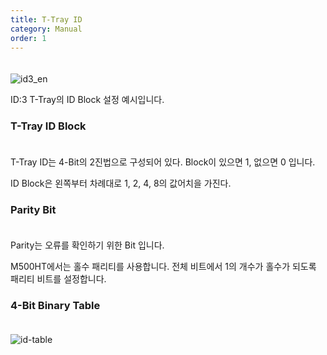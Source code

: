 ```yaml
---
title: T-Tray ID
category: Manual
order: 1
---
```


　  
![id3_en](https://user-images.githubusercontent.com/85915538/125014167-c5547300-e09f-11eb-80db-d73c8689ad35.png)

ID:3 T-Tray의 ID Block 설정 예시입니다.


### T-Tray ID Block
　  
T-Tray ID는 4-Bit의 2진법으로 구성되어 있다. Block이 있으면 1, 없으면 0 입니다.

ID Block은 왼쪽부터 차례대로 1, 2, 4, 8의 값어치을 가진다. 


### Parity Bit
　  
Parity는 오류를 확인하기 위한 Bit 입니다.

M500HT에서는 홀수 패리티를 사용합니다. 전체 비트에서 1의 개수가 홀수가 되도록 패리티 비트를 설정합니다.


### 4-Bit Binary Table
　  
![id-table](https://user-images.githubusercontent.com/85915538/125050261-6826e480-e0d4-11eb-8f9c-1b7dcdac0b10.png)
